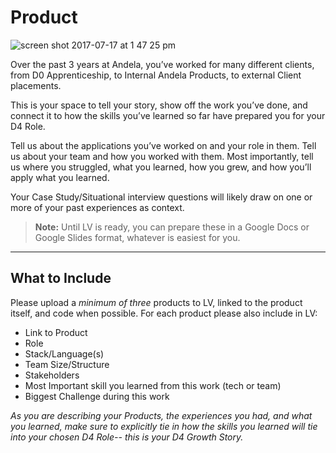# Product
![screen shot 2017-07-17 at 1 47 25 pm](https://user-images.githubusercontent.com/5239538/28281874-863dbe88-6af6-11e7-9dfb-87c1b1814de3.png)

Over the past 3 years at Andela, you’ve worked for many different clients, from D0 Apprenticeship, to Internal Andela Products, to external Client placements. 

This is your space to tell your story, show off the work you’ve done, and connect it to how the skills you’ve learned so far have prepared you for your D4 Role.

Tell us about the applications you’ve worked on and your role in them. Tell us about your team and how you worked with them.  Most importantly, tell us where you struggled, what you learned, how you grew, and how you’ll apply what you learned. 

Your Case Study/Situational interview questions will likely draw on one or more of your past experiences as context. 

> **Note:** Until LV is ready, you can prepare these in a Google Docs or Google Slides format, whatever is easiest for you. 

--- 

## What to Include
Please upload a *minimum of three* products to LV, linked to the product itself, and code when possible. For each product please also include in LV: 
- Link to Product
- Role
- Stack/Language(s)
- Team Size/Structure
- Stakeholders
- Most Important skill you learned from this work (tech or team)
- Biggest Challenge during this work

*As you are describing your Products, the experiences you had, and what you learned, make sure to explicitly tie in how the skills you learned will tie into your chosen D4 Role-- this is your D4 Growth Story.*




